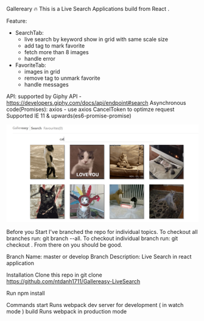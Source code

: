Gallereary
🔥 This is a Live Search Applications build from React .

Feature: 
+ SearchTab: 
    - live search by keyword show in grid with same scale size
    - add tag to mark favorite 
    - fetch more than 8 images
    - handle error
+ FavoriteTab:
    - images in grid
    - remove tag to unmark favorite
    - handle messages

API: supported by Giphy API - https://developers.giphy.com/docs/api/endpoint#search
Asynchronous code(Promises): axios - use axios CancelToken to optimze request
Supported IE 11 & upwards(es6-promise-promise)


![Demo Logo](/demo.PNG)

Before you Start
I've branched the repo for individual topics. To checkout all branches run: git branch --all. To checkout individual branch run: git checkout <branch name>. From there on you should be good.

Branch Name: master or develop
Branch Description:
Live Search in react application

Installation
Clone this repo in git clone https://github.com/ntdanh1711/Gallereasy-LiveSearch

Run npm install


Commands
start Runs webpack dev server for development ( in watch mode )
build Runs webpack in production mode

